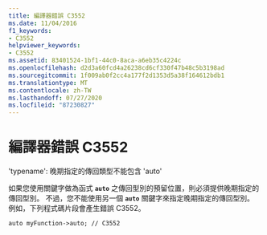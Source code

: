 ```yaml
---
title: 編譯器錯誤 C3552
ms.date: 11/04/2016
f1_keywords:
- C3552
helpviewer_keywords:
- C3552
ms.assetid: 83401524-1bf1-44c0-8aca-a6eb35c4224c
ms.openlocfilehash: d2d3a60fcd4a26238cd6cf330f47b48c5b3198ad
ms.sourcegitcommit: 1f009ab0f2cc4a177f2d1353d5a38f164612bdb1
ms.translationtype: MT
ms.contentlocale: zh-TW
ms.lasthandoff: 07/27/2020
ms.locfileid: "87230827"
---
```

# <a name="compiler-error-c3552"></a>編譯器錯誤 C3552

'typename': 晚期指定的傳回類型不能包含 'auto'

如果您使用關鍵字做為函式 **`auto`** 之傳回型別的預留位置，則必須提供晚期指定的傳回型別。 不過，您不能使用另一個 **`auto`** 關鍵字來指定晚期指定的傳回型別。 例如，下列程式碼片段會產生錯誤 C3552。

`auto myFunction->auto; // C3552`
